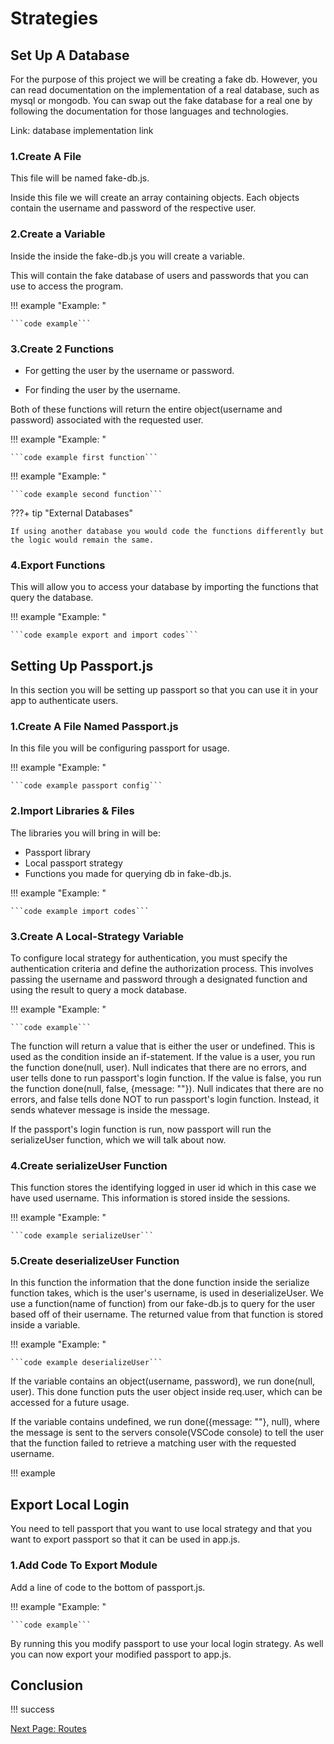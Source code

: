 # Strategies

## Set Up A Database

For the purpose of this project we will be creating a fake db. However, you can read documentation on the implementation of a real database, such as mysql or mongodb. You can swap out the fake database for a real one by following the documentation for those languages and technologies.

Link: database implementation link

### 1.Create A File

This file will be named fake-db.js.

Inside this file we will create an array containing objects. Each objects contain the username and password of the respective user.

### 2.Create a Variable

Inside the inside the fake-db.js you will create a variable.

This will contain the fake database of users and passwords that you can use to access the program.

!!! example "Example: "

    ```code example```

### 3.Create 2 Functions

* For getting the user by the username or password.

* For finding the user by the username.

Both of these functions will return the entire object(username and password) associated with the requested user.

!!! example "Example: "

    ```code example first function```
<!-- explanation of code block -->

!!! example "Example: "

    ```code example second function```
<!-- explanation of code block -->

???+ tip "External Databases"

    If using another database you would code the functions differently but the logic would remain the same.

### 4.Export Functions

This will allow you to access your database by importing the functions that query the database.

!!! example "Example: "

    ```code example export and import codes```

## Setting Up Passport.js

In this section you will be setting up passport so that you can use it in your app to authenticate users.

### 1.Create A File Named Passport.js

In this file you will be configuring passport for usage.

!!! example "Example: "

    ```code example passport config```

### 2.Import Libraries & Files

The libraries you will bring in will be:

* Passport library
* Local passport strategy
* Functions you made for querying db in fake-db.js.

!!! example "Example: "

    ```code example import codes```

### 3.Create A Local-Strategy Variable

To configure local strategy for authentication, you must specify the authentication criteria and define the authorization process. This involves passing the username and password through a designated function and using the result to query a mock database.

!!! example "Example: "

    ```code example```
<!-- explain the code below -->
<!-- annotated code block with explanations on each line -->

The function will return a value that is either the user or undefined. This is used as the condition inside an if-statement. If the value is a user, you run the function done(null, user). Null indicates that there are no errors, and user tells done to run passport's login function. If the value is false, you run the function done(null, false, {message: ""}). Null indicates that there are no errors, and false tells done NOT to run passport's login function. Instead, it sends whatever message is inside the message.

If the passport's login function is run, now passport will run the serializeUser function, which we will talk about now.

### 4.Create serializeUser Function

This function stores the identifying logged in user id which in this case we have used username. This information is stored inside the sessions.

!!! example "Example: "

    ```code example serializeUser```

### 5.Create deserializeUser Function

In this function the information that the done function inside the serialize function takes, which is the user's username, is used in deserializeUser. We use a function(name of function) from our fake-db.js to query for the user based off of their username. The returned value from that function is stored inside a variable.

!!! example "Example: "

    ```code example deserializeUser```

If the variable contains an object(username, password), we run done(null, user). This done function puts the user object inside req.user, which can be accessed for a future usage.

If the variable contains undefined, we run done({message: ""}, null), where the message is sent to the servers console(VSCode console) to tell the user that the function failed to retrieve a matching user with the requested username.

!!! example
<!-- screenshot of console with message -->

## Export Local Login

You need to tell passport that you want to use local strategy and that you want to export passport so that it can be used in app.js.

### 1.Add Code To Export Module

Add a line of code to the bottom of passport.js.

!!! example "Example: "

    ```code example```

By running this you modify passport to use your local login strategy. As well you can now export your modified passport to app.js.

## Conclusion
<!-- need to write -->
!!! success

[Next Page: Routes](/routes)
